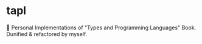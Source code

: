 # tapl
 :hammer: Personal Implementations of "Types and Programming Languages" Book.
 Dunified & refactored by myself.

